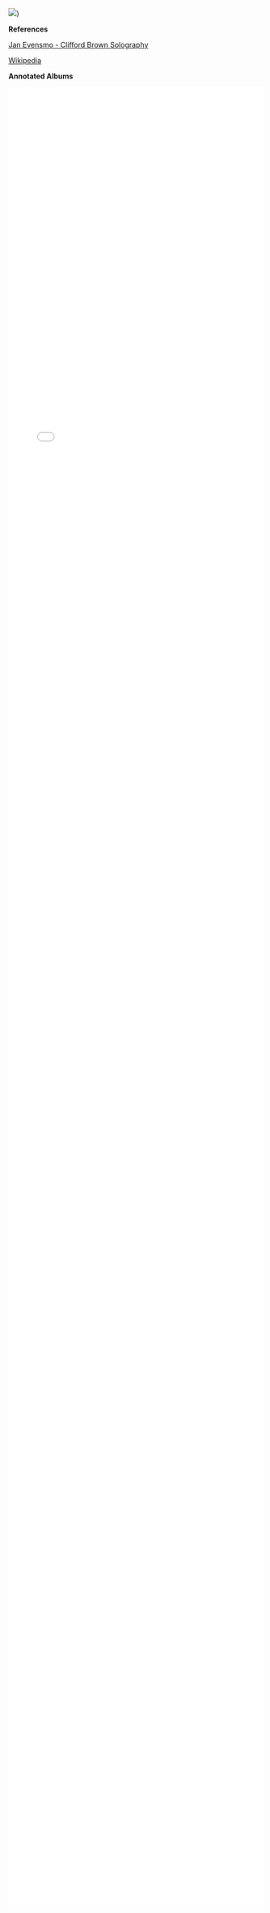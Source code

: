 
![](https://upload.wikimedia.org/wikipedia/commons/thumb/4/44/Clifford_Brown_1956.jpg/800px-Clifford_Brown_1956.jpg))

**References**

[Jan Evensmo - Clifford Brown Solography](http://www.jazzarcheology.com/clifford-brown/)

[Wikipedia](https://en.wikipedia.org/wiki/Clifford_Brown)

**Annotated Albums**

<html>
  <iframe src="/artist.html#Clifford%2520Brown" style="width: 100%; height: 90vh; border: 0;" scrolling="no">
</html>
